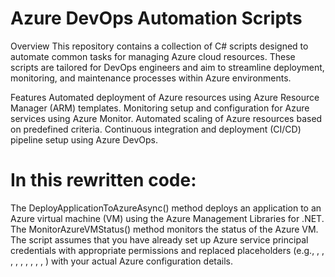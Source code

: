 # Azure DevOps Automation Scripts
Overview
This repository contains a collection of C# scripts designed to automate common tasks for managing Azure cloud resources. These scripts are tailored for DevOps engineers and aim to streamline deployment, monitoring, and maintenance processes within Azure environments.

Features
Automated deployment of Azure resources using Azure Resource Manager (ARM) templates.
Monitoring setup and configuration for Azure services using Azure Monitor.
Automated scaling of Azure resources based on predefined criteria.
Continuous integration and deployment (CI/CD) pipeline setup using Azure DevOps.

# In this rewritten code:

The DeployApplicationToAzureAsync() method deploys an application to an Azure virtual machine (VM) using the Azure Management Libraries for .NET.
The MonitorAzureVMStatus() method monitors the status of the Azure VM.
The script assumes that you have already set up Azure service principal credentials with appropriate permissions and replaced placeholders (e.g., <your-tenant-id>, <your-client-id>, <your-client-secret>, <your-subscription-id>, <admin-username>, <admin-password>, <your-custom-script>, <your-network-interface-id>, <your-resource-group-name>, <your-vm-name>) with your actual Azure configuration details.
